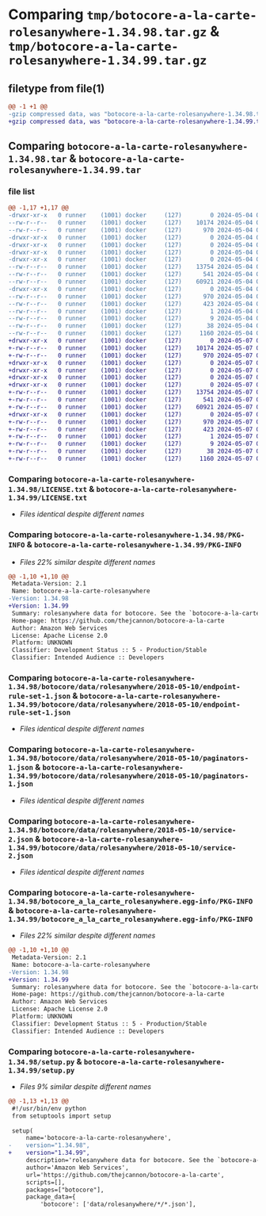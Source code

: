 # Comparing `tmp/botocore-a-la-carte-rolesanywhere-1.34.98.tar.gz` & `tmp/botocore-a-la-carte-rolesanywhere-1.34.99.tar.gz`

## filetype from file(1)

```diff
@@ -1 +1 @@
-gzip compressed data, was "botocore-a-la-carte-rolesanywhere-1.34.98.tar", last modified: Sat May  4 01:01:43 2024, max compression
+gzip compressed data, was "botocore-a-la-carte-rolesanywhere-1.34.99.tar", last modified: Tue May  7 01:02:46 2024, max compression
```

## Comparing `botocore-a-la-carte-rolesanywhere-1.34.98.tar` & `botocore-a-la-carte-rolesanywhere-1.34.99.tar`

### file list

```diff
@@ -1,17 +1,17 @@
-drwxr-xr-x   0 runner    (1001) docker     (127)        0 2024-05-04 01:01:43.818290 botocore-a-la-carte-rolesanywhere-1.34.98/
--rw-r--r--   0 runner    (1001) docker     (127)    10174 2024-05-04 01:01:43.000000 botocore-a-la-carte-rolesanywhere-1.34.98/LICENSE.txt
--rw-r--r--   0 runner    (1001) docker     (127)      970 2024-05-04 01:01:43.818290 botocore-a-la-carte-rolesanywhere-1.34.98/PKG-INFO
-drwxr-xr-x   0 runner    (1001) docker     (127)        0 2024-05-04 01:01:43.814289 botocore-a-la-carte-rolesanywhere-1.34.98/botocore/
-drwxr-xr-x   0 runner    (1001) docker     (127)        0 2024-05-04 01:01:43.814289 botocore-a-la-carte-rolesanywhere-1.34.98/botocore/data/
-drwxr-xr-x   0 runner    (1001) docker     (127)        0 2024-05-04 01:01:43.814289 botocore-a-la-carte-rolesanywhere-1.34.98/botocore/data/rolesanywhere/
-drwxr-xr-x   0 runner    (1001) docker     (127)        0 2024-05-04 01:01:43.818290 botocore-a-la-carte-rolesanywhere-1.34.98/botocore/data/rolesanywhere/2018-05-10/
--rw-r--r--   0 runner    (1001) docker     (127)    13754 2024-05-04 01:01:11.000000 botocore-a-la-carte-rolesanywhere-1.34.98/botocore/data/rolesanywhere/2018-05-10/endpoint-rule-set-1.json
--rw-r--r--   0 runner    (1001) docker     (127)      541 2024-05-04 01:01:11.000000 botocore-a-la-carte-rolesanywhere-1.34.98/botocore/data/rolesanywhere/2018-05-10/paginators-1.json
--rw-r--r--   0 runner    (1001) docker     (127)    60921 2024-05-04 01:01:11.000000 botocore-a-la-carte-rolesanywhere-1.34.98/botocore/data/rolesanywhere/2018-05-10/service-2.json
-drwxr-xr-x   0 runner    (1001) docker     (127)        0 2024-05-04 01:01:43.818290 botocore-a-la-carte-rolesanywhere-1.34.98/botocore_a_la_carte_rolesanywhere.egg-info/
--rw-r--r--   0 runner    (1001) docker     (127)      970 2024-05-04 01:01:43.000000 botocore-a-la-carte-rolesanywhere-1.34.98/botocore_a_la_carte_rolesanywhere.egg-info/PKG-INFO
--rw-r--r--   0 runner    (1001) docker     (127)      423 2024-05-04 01:01:43.000000 botocore-a-la-carte-rolesanywhere-1.34.98/botocore_a_la_carte_rolesanywhere.egg-info/SOURCES.txt
--rw-r--r--   0 runner    (1001) docker     (127)        1 2024-05-04 01:01:43.000000 botocore-a-la-carte-rolesanywhere-1.34.98/botocore_a_la_carte_rolesanywhere.egg-info/dependency_links.txt
--rw-r--r--   0 runner    (1001) docker     (127)        9 2024-05-04 01:01:43.000000 botocore-a-la-carte-rolesanywhere-1.34.98/botocore_a_la_carte_rolesanywhere.egg-info/top_level.txt
--rw-r--r--   0 runner    (1001) docker     (127)       38 2024-05-04 01:01:43.818290 botocore-a-la-carte-rolesanywhere-1.34.98/setup.cfg
--rw-r--r--   0 runner    (1001) docker     (127)     1160 2024-05-04 01:01:43.000000 botocore-a-la-carte-rolesanywhere-1.34.98/setup.py
+drwxr-xr-x   0 runner    (1001) docker     (127)        0 2024-05-07 01:02:46.100091 botocore-a-la-carte-rolesanywhere-1.34.99/
+-rw-r--r--   0 runner    (1001) docker     (127)    10174 2024-05-07 01:02:45.000000 botocore-a-la-carte-rolesanywhere-1.34.99/LICENSE.txt
+-rw-r--r--   0 runner    (1001) docker     (127)      970 2024-05-07 01:02:46.100091 botocore-a-la-carte-rolesanywhere-1.34.99/PKG-INFO
+drwxr-xr-x   0 runner    (1001) docker     (127)        0 2024-05-07 01:02:46.100091 botocore-a-la-carte-rolesanywhere-1.34.99/botocore/
+drwxr-xr-x   0 runner    (1001) docker     (127)        0 2024-05-07 01:02:46.100091 botocore-a-la-carte-rolesanywhere-1.34.99/botocore/data/
+drwxr-xr-x   0 runner    (1001) docker     (127)        0 2024-05-07 01:02:46.100091 botocore-a-la-carte-rolesanywhere-1.34.99/botocore/data/rolesanywhere/
+drwxr-xr-x   0 runner    (1001) docker     (127)        0 2024-05-07 01:02:46.100091 botocore-a-la-carte-rolesanywhere-1.34.99/botocore/data/rolesanywhere/2018-05-10/
+-rw-r--r--   0 runner    (1001) docker     (127)    13754 2024-05-07 01:02:11.000000 botocore-a-la-carte-rolesanywhere-1.34.99/botocore/data/rolesanywhere/2018-05-10/endpoint-rule-set-1.json
+-rw-r--r--   0 runner    (1001) docker     (127)      541 2024-05-07 01:02:11.000000 botocore-a-la-carte-rolesanywhere-1.34.99/botocore/data/rolesanywhere/2018-05-10/paginators-1.json
+-rw-r--r--   0 runner    (1001) docker     (127)    60921 2024-05-07 01:02:11.000000 botocore-a-la-carte-rolesanywhere-1.34.99/botocore/data/rolesanywhere/2018-05-10/service-2.json
+drwxr-xr-x   0 runner    (1001) docker     (127)        0 2024-05-07 01:02:46.100091 botocore-a-la-carte-rolesanywhere-1.34.99/botocore_a_la_carte_rolesanywhere.egg-info/
+-rw-r--r--   0 runner    (1001) docker     (127)      970 2024-05-07 01:02:46.000000 botocore-a-la-carte-rolesanywhere-1.34.99/botocore_a_la_carte_rolesanywhere.egg-info/PKG-INFO
+-rw-r--r--   0 runner    (1001) docker     (127)      423 2024-05-07 01:02:46.000000 botocore-a-la-carte-rolesanywhere-1.34.99/botocore_a_la_carte_rolesanywhere.egg-info/SOURCES.txt
+-rw-r--r--   0 runner    (1001) docker     (127)        1 2024-05-07 01:02:46.000000 botocore-a-la-carte-rolesanywhere-1.34.99/botocore_a_la_carte_rolesanywhere.egg-info/dependency_links.txt
+-rw-r--r--   0 runner    (1001) docker     (127)        9 2024-05-07 01:02:46.000000 botocore-a-la-carte-rolesanywhere-1.34.99/botocore_a_la_carte_rolesanywhere.egg-info/top_level.txt
+-rw-r--r--   0 runner    (1001) docker     (127)       38 2024-05-07 01:02:46.100091 botocore-a-la-carte-rolesanywhere-1.34.99/setup.cfg
+-rw-r--r--   0 runner    (1001) docker     (127)     1160 2024-05-07 01:02:45.000000 botocore-a-la-carte-rolesanywhere-1.34.99/setup.py
```

### Comparing `botocore-a-la-carte-rolesanywhere-1.34.98/LICENSE.txt` & `botocore-a-la-carte-rolesanywhere-1.34.99/LICENSE.txt`

 * *Files identical despite different names*

### Comparing `botocore-a-la-carte-rolesanywhere-1.34.98/PKG-INFO` & `botocore-a-la-carte-rolesanywhere-1.34.99/PKG-INFO`

 * *Files 22% similar despite different names*

```diff
@@ -1,10 +1,10 @@
 Metadata-Version: 2.1
 Name: botocore-a-la-carte-rolesanywhere
-Version: 1.34.98
+Version: 1.34.99
 Summary: rolesanywhere data for botocore. See the `botocore-a-la-carte` package for more info.
 Home-page: https://github.com/thejcannon/botocore-a-la-carte
 Author: Amazon Web Services
 License: Apache License 2.0
 Platform: UNKNOWN
 Classifier: Development Status :: 5 - Production/Stable
 Classifier: Intended Audience :: Developers
```

### Comparing `botocore-a-la-carte-rolesanywhere-1.34.98/botocore/data/rolesanywhere/2018-05-10/endpoint-rule-set-1.json` & `botocore-a-la-carte-rolesanywhere-1.34.99/botocore/data/rolesanywhere/2018-05-10/endpoint-rule-set-1.json`

 * *Files identical despite different names*

### Comparing `botocore-a-la-carte-rolesanywhere-1.34.98/botocore/data/rolesanywhere/2018-05-10/paginators-1.json` & `botocore-a-la-carte-rolesanywhere-1.34.99/botocore/data/rolesanywhere/2018-05-10/paginators-1.json`

 * *Files identical despite different names*

### Comparing `botocore-a-la-carte-rolesanywhere-1.34.98/botocore/data/rolesanywhere/2018-05-10/service-2.json` & `botocore-a-la-carte-rolesanywhere-1.34.99/botocore/data/rolesanywhere/2018-05-10/service-2.json`

 * *Files identical despite different names*

### Comparing `botocore-a-la-carte-rolesanywhere-1.34.98/botocore_a_la_carte_rolesanywhere.egg-info/PKG-INFO` & `botocore-a-la-carte-rolesanywhere-1.34.99/botocore_a_la_carte_rolesanywhere.egg-info/PKG-INFO`

 * *Files 22% similar despite different names*

```diff
@@ -1,10 +1,10 @@
 Metadata-Version: 2.1
 Name: botocore-a-la-carte-rolesanywhere
-Version: 1.34.98
+Version: 1.34.99
 Summary: rolesanywhere data for botocore. See the `botocore-a-la-carte` package for more info.
 Home-page: https://github.com/thejcannon/botocore-a-la-carte
 Author: Amazon Web Services
 License: Apache License 2.0
 Platform: UNKNOWN
 Classifier: Development Status :: 5 - Production/Stable
 Classifier: Intended Audience :: Developers
```

### Comparing `botocore-a-la-carte-rolesanywhere-1.34.98/setup.py` & `botocore-a-la-carte-rolesanywhere-1.34.99/setup.py`

 * *Files 9% similar despite different names*

```diff
@@ -1,13 +1,13 @@
 #!/usr/bin/env python
 from setuptools import setup
 
 setup(
     name='botocore-a-la-carte-rolesanywhere',
-    version="1.34.98",
+    version="1.34.99",
     description='rolesanywhere data for botocore. See the `botocore-a-la-carte` package for more info.',
     author='Amazon Web Services',
     url='https://github.com/thejcannon/botocore-a-la-carte',
     scripts=[],
     packages=["botocore"],
     package_data={
         'botocore': ['data/rolesanywhere/*/*.json'],
```

